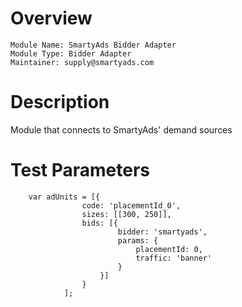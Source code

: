 # Overview

```
Module Name: SmartyAds Bidder Adapter
Module Type: Bidder Adapter
Maintainer: supply@smartyads.com
```

# Description

Module that connects to SmartyAds' demand sources

# Test Parameters
```
    var adUnits = [{
                code: 'placementId_0',
                sizes: [[300, 250]],
                bids: [{
                        bidder: 'smartyads',
                        params: {
                            placementId: 0,
                            traffic: 'banner'
                        }
                    }]
                }
            ];
```
